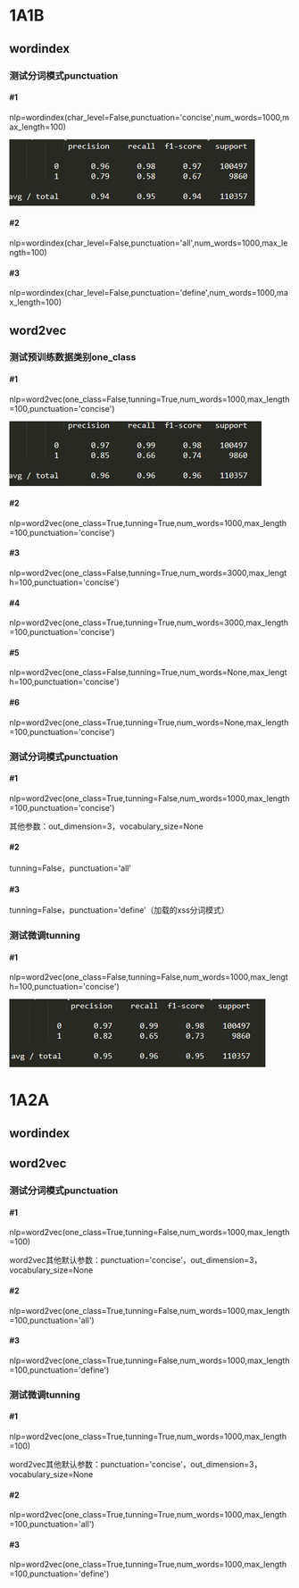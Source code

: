 # 1A1B

## wordindex

### 测试分词模式punctuation

#### #1

nlp=wordindex(char_level=False,punctuation='concise',num_words=1000,max_length=100)

![wordindex](https://github.com/404notf0und/Always-Learning/blob/master/images/wordindex-punctuation-concise.png)

#### #2

nlp=wordindex(char_level=False,punctuation='all',num_words=1000,max_length=100)



#### #3

nlp=wordindex(char_level=False,punctuation='define',num_words=1000,max_length=100)



## word2vec

### 测试预训练数据类别one_class

#### #1

nlp=word2vec(one_class=False,tunning=True,num_words=1000,max_length=100,punctuation='concise')

![word2vec](https://github.com/404notf0und/Always-Learning/blob/master/images/word2vec-tunning-true.png)

#### #2

nlp=word2vec(one_class=True,tunning=True,num_words=1000,max_length=100,punctuation='concise')



#### #3

nlp=word2vec(one_class=False,tunning=True,num_words=3000,max_length=100,punctuation='concise')



#### #4

nlp=word2vec(one_class=True,tunning=True,num_words=3000,max_length=100,punctuation='concise')



#### #5

nlp=word2vec(one_class=False,tunning=True,num_words=None,max_length=100,punctuation='concise')



#### #6

nlp=word2vec(one_class=True,tunning=True,num_words=None,max_length=100,punctuation='concise')



### 测试分词模式punctuation

#### #1

nlp=word2vec(one_class=True,tunning=False,num_words=1000,max_length=100,punctuation='concise')

其他参数：out_dimension=3，vocabulary_size=None



#### #2

tunning=False，punctuation='all'



#### #3

tunning=False，punctuation='define'（加载的xss分词模式）



### 测试微调tunning

#### #1

nlp=word2vec(one_class=False,tunning=False,num_words=1000,max_length=100,punctuation='concise')

![word2vec](https://github.com/404notf0und/Always-Learning/blob/master/images/word2vec-tunning-false.png)

# 1A2A

## wordindex

## word2vec

### 测试分词模式punctuation

#### #1

nlp=word2vec(one_class=True,tunning=False,num_words=1000,max_length=100)

word2vec其他默认参数：punctuation='concise'，out_dimension=3，vocabulary_size=None



#### #2

nlp=word2vec(one_class=True,tunning=False,num_words=1000,max_length=100,punctuation='all')



#### #3

nlp=word2vec(one_class=True,tunning=False,num_words=1000,max_length=100,punctuation='define')



### 测试微调tunning

#### #1

nlp=word2vec(one_class=True,tunning=True,num_words=1000,max_length=100)

word2vec其他默认参数：punctuation='concise'，out_dimension=3，vocabulary_size=None



#### #2

nlp=word2vec(one_class=True,tunning=True,num_words=1000,max_length=100,punctuation='all')



#### #3

nlp=word2vec(one_class=True,tunning=True,num_words=1000,max_length=100,punctuation='define')

